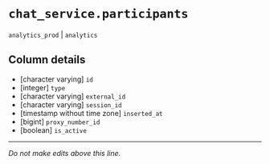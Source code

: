 # `chat_service.participants`
`analytics_prod` | `analytics`

## Column details
* [character varying] `id`
* [integer]   `type`
* [character varying] `external_id`
* [character varying] `session_id`
* [timestamp without time zone] `inserted_at`
* [bigint]    `proxy_number_id`
* [boolean]   `is_active`

-------------------------------------------------------------------------------
*Do not make edits above this line.*
